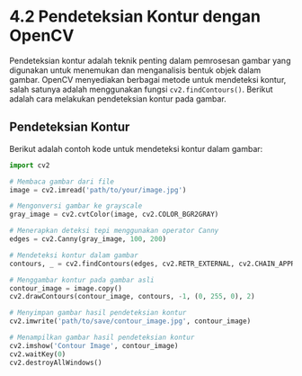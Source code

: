 # 4.2 Pendeteksian Kontur dengan OpenCV

Pendeteksian kontur adalah teknik penting dalam pemrosesan gambar yang digunakan untuk menemukan dan menganalisis bentuk objek dalam gambar. OpenCV menyediakan berbagai metode untuk mendeteksi kontur, salah satunya adalah menggunakan fungsi `cv2.findContours()`. Berikut adalah cara melakukan pendeteksian kontur pada gambar.

## Pendeteksian Kontur

Berikut adalah contoh kode untuk mendeteksi kontur dalam gambar:

```python
import cv2

# Membaca gambar dari file
image = cv2.imread('path/to/your/image.jpg')

# Mengonversi gambar ke grayscale
gray_image = cv2.cvtColor(image, cv2.COLOR_BGR2GRAY)

# Menerapkan deteksi tepi menggunakan operator Canny
edges = cv2.Canny(gray_image, 100, 200)

# Mendeteksi kontur dalam gambar
contours, _ = cv2.findContours(edges, cv2.RETR_EXTERNAL, cv2.CHAIN_APPROX_SIMPLE)

# Menggambar kontur pada gambar asli
contour_image = image.copy()
cv2.drawContours(contour_image, contours, -1, (0, 255, 0), 2)

# Menyimpan gambar hasil pendeteksian kontur
cv2.imwrite('path/to/save/contour_image.jpg', contour_image)

# Menampilkan gambar hasil pendeteksian kontur
cv2.imshow('Contour Image', contour_image)
cv2.waitKey(0)
cv2.destroyAllWindows()
